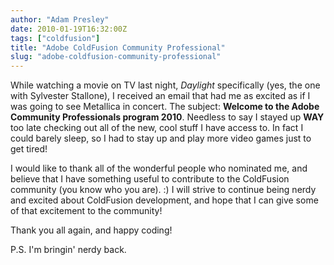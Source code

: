 ```yaml
---
author: "Adam Presley"
date: 2010-01-19T16:32:00Z
tags: ["coldfusion"]
title: "Adobe ColdFusion Community Professional"
slug: "adobe-coldfusion-community-professional"
---
```


While watching a movie on TV last night, *Daylight* specifically (yes,
the one with Sylvester Stallone), I received an email that had me as
excited as if I was going to see Metallica in concert. The subject:
**Welcome to the Adobe Community Professionals program 2010**.
Needless to say I stayed up **WAY** too late checking out all of the
new, cool stuff I have access to. In fact I could barely sleep, so I had
to stay up and play more video games just to get tired!

I would like to thank all of the wonderful people who nominated me, and
believe that I have something useful to contribute to the ColdFusion
community (you know who you are). :) I will strive to continue being
nerdy and excited about ColdFusion development, and hope that I can give
some of that excitement to the community!

Thank you all again, and happy coding!

P.S. I'm bringin' nerdy back.
